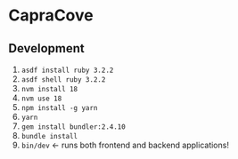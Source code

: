 # CapraCove
## Development 
1. `asdf install ruby 3.2.2`
2. `asdf shell ruby 3.2.2`
3. `nvm install 18`
4. `nvm use 18`
5. `npm install -g yarn`
6. `yarn`
7. `gem install bundler:2.4.10`
8. `bundle install`
9. `bin/dev` <- runs both frontend and backend applications!
